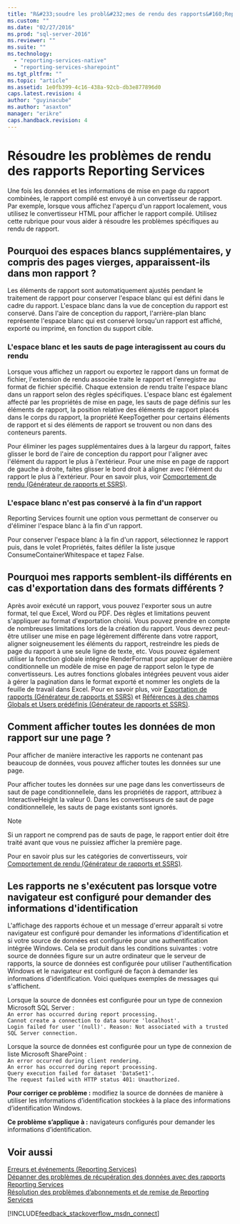 ```yaml
---
title: "R&#233;soudre les probl&#232;mes de rendu des rapports&#160;Reporting&#160;Services | Microsoft Docs"
ms.custom: ""
ms.date: "02/27/2016"
ms.prod: "sql-server-2016"
ms.reviewer: ""
ms.suite: ""
ms.technology: 
  - "reporting-services-native"
  - "reporting-services-sharepoint"
ms.tgt_pltfrm: ""
ms.topic: "article"
ms.assetid: 1e0fb399-4c16-438a-92cb-db3e877896d0
caps.latest.revision: 4
author: "guyinacube"
ms.author: "asaxton"
manager: "erikre"
caps.handback.revision: 4
---
```

# R&#233;soudre les probl&#232;mes de rendu des rapports&#160;Reporting&#160;Services
Une fois les données et les informations de mise en page du rapport combinées, le rapport compilé est envoyé à un convertisseur de rapport. Par exemple, lorsque vous affichez l'aperçu d'un rapport localement, vous utilisez le convertisseur HTML pour afficher le rapport compilé. Utilisez cette rubrique pour vous aider à résoudre les problèmes spécifiques au rendu de rapport.   
  
## Pourquoi des espaces blancs supplémentaires, y compris des pages vierges, apparaissent-ils dans mon rapport ?  
Les éléments de rapport sont automatiquement ajustés pendant le traitement de rapport pour conserver l'espace blanc qui est défini dans le cadre du rapport. L'espace blanc dans la vue de conception du rapport est conservé. Dans l'aire de conception du rapport, l'arrière-plan blanc représente l'espace blanc qui est conservé lorsqu'un rapport est affiché, exporté ou imprimé, en fonction du support cible.  
  
### L'espace blanc et les sauts de page interagissent au cours du rendu  
Lorsque vous affichez un rapport ou exportez le rapport dans un format de fichier, l'extension de rendu associée traite le rapport et l'enregistre au format de fichier spécifié. Chaque extension de rendu traite l'espace blanc dans un rapport selon des règles spécifiques. L'espace blanc est également affecté par les propriétés de mise en page, les sauts de page définis sur les éléments de rapport, la position relative des éléments de rapport placés dans le corps du rapport, la propriété KeepTogether pour certains éléments de rapport et si des éléments de rapport se trouvent ou non dans des conteneurs parents.   
  
Pour éliminer les pages supplémentaires dues à la largeur du rapport, faites glisser le bord de l'aire de conception du rapport pour l'aligner avec l'élément du rapport le plus à l'extérieur. Pour une mise en page de rapport de gauche à droite, faites glisser le bord droit à aligner avec l'élément du rapport le plus à l'extérieur. Pour en savoir plus, voir [Comportement de rendu (Générateur de rapports et SSRS)](../../reporting-services/report-design/rendering-behaviors-report-builder-and-ssrs.md).  
  
### L'espace blanc n'est pas conservé à la fin d'un rapport  
Reporting Services fournit une option vous permettant de conserver ou d'éliminer l'espace blanc à la fin d'un rapport.   
  
Pour conserver l'espace blanc à la fin d'un rapport, sélectionnez le rapport puis, dans le volet Propriétés, faites défiler la liste jusque ConsumeContainerWhitespace et tapez False.   
  
## Pourquoi mes rapports semblent-ils différents en cas d'exportation dans des formats différents ?  
Après avoir exécuté un rapport, vous pouvez l'exporter sous un autre format, tel que Excel, Word ou PDF. Des règles et limitations peuvent s'appliquer au format d'exportation choisi. Vous pouvez prendre en compte de nombreuses limitations lors de la création du rapport. Vous devrez peut-être utiliser une mise en page légèrement différente dans votre rapport, aligner soigneusement les éléments du rapport, restreindre les pieds de page du rapport à une seule ligne de texte, etc. Vous pouvez également utiliser la fonction globale intégrée RenderFormat pour appliquer de manière conditionnelle un modèle de mise en page de rapport selon le type de convertisseurs. Les autres fonctions globales intégrées peuvent vous aider à gérer la pagination dans le format exporté et nommer les onglets de la feuille de travail dans Excel. Pour en savoir plus, voir [Exportation de rapports (Générateur de rapports et SSRS)](../../reporting-services/report-builder/export-reports-report-builder-and-ssrs.md) et [Références à des champs Globals et Users prédéfinis (Générateur de rapports et SSRS)](../../reporting-services/report-design/built-in-globals-and-users-references-report-builder-and-ssrs.md).  
  
## Comment afficher toutes les données de mon rapport sur une page ?  
Pour afficher de manière interactive les rapports ne contenant pas beaucoup de données, vous pouvez afficher toutes les données sur une page.   
  
Pour afficher toutes les données sur une page dans les convertisseurs de saut de page conditionnellele, dans les propriétés de rapport, attribuez à InteractiveHeight la valeur 0. Dans les convertisseurs de saut de page conditionnellele, les sauts de page existants sont ignorés.   
  
> [!NOTE]  
> Si un rapport ne comprend pas de sauts de page, le rapport entier doit être traité avant que vous ne puissiez afficher la première page.   
  
Pour en savoir plus sur les catégories de convertisseurs, voir [Comportement de rendu (Générateur de rapports et SSRS)](../../reporting-services/report-design/rendering-behaviors-report-builder-and-ssrs.md).  
  
## Les rapports ne s'exécutent pas lorsque votre navigateur est configuré pour demander des informations d'identification  
L'affichage des rapports échoue et un message d'erreur apparaît si votre navigateur est configuré pour demander les informations d'identification et si votre source de données est configurée pour une authentification intégrée Windows. Cela se produit dans les conditions suivantes : votre source de données figure sur un autre ordinateur que le serveur de rapports, la source de données est configurée pour utiliser l'authentification Windows et le navigateur est configuré de façon à demander les informations d'identification. Voici quelques exemples de messages qui s'affichent.  
  
Lorsque la source de données est configurée pour un type de connexion Microsoft SQL Server :  
`An error has occurred during report processing.`  
`Cannot create a connection to data source 'localhost'.`  
`Login failed for user '(null)'. Reason: Not associated with a trusted SQL Server connection.`  
  
Lorsque la source de données est configurée pour un type de connexion de liste Microsoft SharePoint :  
`An error occurred during client rendering.`   
`An error has occurred during report processing.`   
`Query execution failed for dataset 'DataSet1'.`   
`The request failed with HTTP status 401: Unauthorized.`  
  
**Pour corriger ce problème :** modifiez la source de données de manière à utiliser les informations d’identification stockées à la place des informations d’identification Windows.  
  
**Ce problème s’applique à :** navigateurs configurés pour demander les informations d’identification.  
  
## Voir aussi  
[Erreurs et événements (Reporting Services)](../../reporting-services/troubleshooting/errors-and-events-reference-reporting-services.md)  
[Dépanner des problèmes de récupération des données avec des rapports Reporting Services](../../reporting-services/troubleshooting/troubleshoot-data-retrieval-issues-with-reporting-services-reports.md)  
[Résolution des problèmes d’abonnements et de remise de Reporting Services](../../reporting-services/troubleshooting/troubleshoot-reporting-services-subscriptions-and-delivery.md)  
  
  
  
  

[!INCLUDE[feedback_stackoverflow_msdn_connect](../../includes/feedback-stackoverflow-msdn-connect.md)]
